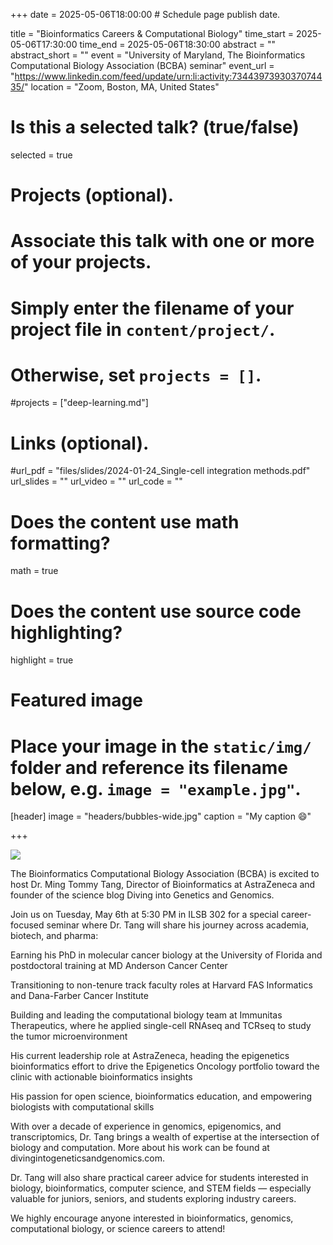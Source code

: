 +++
date = 2025-05-06T18:00:00  # Schedule page publish date.

title = "Bioinformatics Careers & Computational Biology"
time_start = 2025-05-06T17:30:00
time_end = 2025-05-06T18:30:00
abstract = ""
abstract_short = ""
event = "University of Maryland, The Bioinformatics Computational Biology Association (BCBA) seminar"
event_url = "https://www.linkedin.com/feed/update/urn:li:activity:7344397393037074435/"
location = "Zoom, Boston, MA, United States"

# Is this a selected talk? (true/false)
selected = true

# Projects (optional).
#   Associate this talk with one or more of your projects.
#   Simply enter the filename of your project file in `content/project/`.
#   Otherwise, set `projects = []`.
#projects = ["deep-learning.md"]

# Links (optional).
#url_pdf = "files/slides/2024-01-24_Single-cell integration methods.pdf"
url_slides = ""
url_video = ""
url_code = ""

# Does the content use math formatting?
math = true

# Does the content use source code highlighting?
highlight = true

# Featured image
# Place your image in the `static/img/` folder and reference its filename below, e.g. `image = "example.jpg"`.
[header]
image = "headers/bubbles-wide.jpg"
caption = "My caption :smile:"

+++

![](/img/u_maryland.png)

The Bioinformatics Computational Biology Association (BCBA) is excited to host Dr. Ming Tommy Tang, Director of Bioinformatics at AstraZeneca and founder of the science blog Diving into Genetics and Genomics.

Join us on Tuesday, May 6th at 5:30 PM in ILSB 302 for a special career-focused seminar where Dr. Tang will share his journey across academia, biotech, and pharma:

Earning his PhD in molecular cancer biology at the University of Florida and postdoctoral training at MD Anderson Cancer Center

Transitioning to non-tenure track faculty roles at Harvard FAS Informatics and Dana-Farber Cancer Institute

Building and leading the computational biology team at Immunitas Therapeutics, where he applied single-cell RNAseq and TCRseq to study the tumor microenvironment

His current leadership role at AstraZeneca, heading the epigenetics bioinformatics effort to drive the Epigenetics Oncology portfolio toward the clinic with actionable bioinformatics insights

His passion for open science, bioinformatics education, and empowering biologists with computational skills

With over a decade of experience in genomics, epigenomics, and transcriptomics, Dr. Tang brings a wealth of expertise at the intersection of biology and computation.
More about his work can be found at divingintogeneticsandgenomics.com.

Dr. Tang will also share practical career advice for students interested in biology, bioinformatics, computer science, and STEM fields — especially valuable for juniors, seniors, and students exploring industry careers.

We highly encourage anyone interested in bioinformatics, genomics, computational biology, or science careers to attend!

